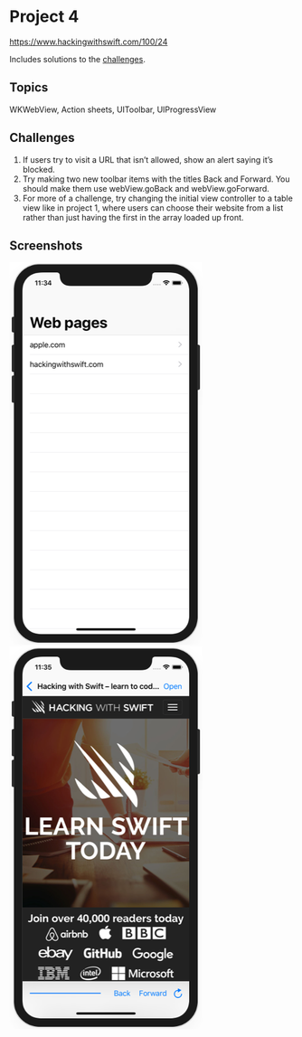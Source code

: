 # Project 4

https://www.hackingwithswift.com/100/24

Includes solutions to the [challenges](https://www.hackingwithswift.com/read/4/6/wrap-up).

## Topics

WKWebView, Action sheets, UIToolbar, UIProgressView

## Challenges

1. If users try to visit a URL that isn’t allowed, show an alert saying it’s blocked.
2. Try making two new toolbar items with the titles Back and Forward. You should make them use webView.goBack and webView.goForward.
3. For more of a challenge, try changing the initial view controller to a table view like in project 1, where users can choose their website from a list rather than just having the first in the array loaded up front.

## Screenshots

![screenshot1](screenshots/screen01.png)
![screenshot2](screenshots/screen02.png)
